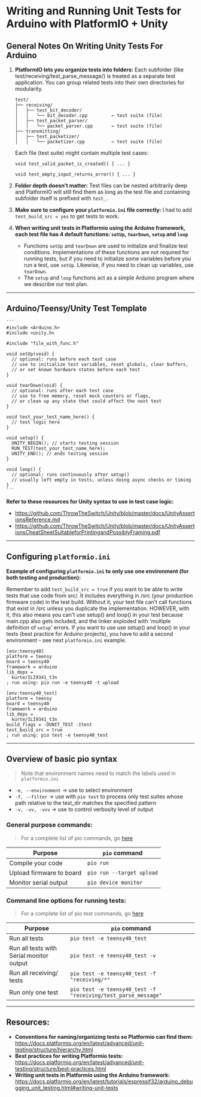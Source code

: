 # Writing and Running Unit Tests for Arduino with PlatformIO + Unity

## General Notes On Writing Unity Tests For Arduino

1.  **PlatformIO lets you organize tests into folders:** Each subfolder (like test/receiving/test_parse_message/) is treated as a separate test application. You can group related tests into their own directories for modularity.

    ```
    test/
    ├── receiving/
    │   ├── test_bit_decoder/
    │   │   └── bit_decoder.cpp         ← test suite (file)
    │   ├── test_packet_parser/
    │   │   └── packet_parser.cpp       ← test suite (file)
    ├── transmitting/
    │   ├── test_packetizer/
    │   │   └── packetizer.cpp          ← test suite (file)
    ```

    Each file (test suite) might contain multiple test cases:

    ```
    void test_valid_packet_is_created() { ... }

    void test_empty_input_returns_error() { ... }
    ```

2. **Folder depth doesn't matter:** Test files can be nested arbitrarily deep and PlatformIO will still find them as long as the test file and containing subfolder itself is prefixed with `test_`.

3. **Make sure to configure your `platformio.ini` file correctly:** I had to add `test_build_src = yes` to get tests to work.

4. **When writing unit tests in Platformio using the Arduino framework, each test file has 4 default functions: `setUp`, `tearDown`, `setup` and `loop`**
   - Functions `setUp` and `tearDown` are used to initialize and finalize test conditions. Implementations of these functions are not required for running tests, but if you need to initialize some variables before you run a test, use `setUp`. Likewise, if you need to clean up variables, use `tearDown`.
   - The `setup` and `loop` functions act as a simple Arduino program where we describe our test plan.

---

## Arduino/Teensy/Unity Test Template

    ```
    #include <Arduino.h>
    #include <unity.h>

    #include "file_with_func.h"

    void setUp(void) {
      // optional: runs before each test case
      // use to initialize test variables, reset globals, clear buffers,
      // or set known hardware states before each test
    }

    void tearDown(void) {
      // optional: runs after each test case
      // use to free memory, reset mock counters or flags,
      // or clean up any state that could affect the next test
    }

    void test_your_test_name_here() {
      // test logic here
    }

    void setup() {
      UNITY_BEGIN(); // starts testing session
      RUN_TEST(test_your_test_name_here);
      UNITY_END(); // ends testing session
    }

    void loop() {
      // optional: runs continuously after setup()
      // usually left empty in tests, unless doing async checks or timing
    }
    ```

**Refer to these resources for Unity syntax to use in test case logic:**
   - https://github.com/ThrowTheSwitch/Unity/blob/master/docs/UnityAssertionsReference.md
   - https://github.com/ThrowTheSwitch/Unity/blob/master/docs/UnityAssertionsCheatSheetSuitableforPrintingandPossiblyFraming.pdf

---
## Configuring `platformio.ini`

**Example of configuring `platformio.ini` to only use one environment (for both testing and production):**

Remember to add `test_build_src = true` if you want to be able to write tests that use code from src/. It includes everything in /src (your production firmware code) in the test build.
Without it, your test file can’t call functions that exist in /src unless you duplicate the implementation.
HOWEVER, with it, this also means you can't use setup() and loop() in your test because main.cpp also gets included, and the linker exploded with 'multiple definition of `setup`' errors. If you want to use use setup() and loop() in your tests (best practice for Arduino projects), you have to add a second environment - see next `platformio.ini` example.

```
[env:teensy40]
platform = teensy
board = teensy40
framework = arduino
lib_deps =
  kurte/ILI9341_t3n
; run using: pio run -e teensy40 -t upload

[env:teensy40_test]
platform = teensy
board = teensy40
framework = arduino
lib_deps =
  kurte/ILI9341_t3n
build_flags = -DUNIT_TEST -Itest
test_build_src = true
; run using: pio test -e teensy40_test
```

---

## Overview of basic pio syntax

>Note that environment names need to match the labels used in `platformio.ini`

- `-e, --environment` -> use to select environment
- `-f, --filter` -> use with `pio test` to process only test suites whose path relative to the test_dir matches the specified pattern
- `-v, -vv, -vvv` -> use to control verbosity level of output

### **General purpose commands:**
>For a complete list of pio commands, go [here](https://docs.platformio.org/en/latest/core/userguide/index.html#commands)

| Purpose                  | `pio` command                          |
| ------------------------ | -------------------------------------- |
| Compile your code        | `pio run`                              |
| Upload firmware to board | `pio run --target upload`              |
| Monitor serial output    | `pio device monitor`                   |

### **Command line options for running tests:**
>For a complete list of pio test commands, go [here](https://docs.platformio.org/en/latest/core/userguide/cmd_test.html)

| Purpose                   | `pio` command                                         |
|---------------------------|-------------------------------------------------------|
| Run all tests              | `pio test -e teensy40_test`                           |
| Run all tests with Serial monitor output | `pio test -e teensy40_test -v`   |
| Run all receiving/ tests   | `pio test -e teensy40_test -f "receiving/*"`          |
| Run only one test          | `pio test -e teensy40_test -f "receiving/test_parse_message"` |

---

## Resources:

- **Conventions for naming/organizing tests so Platformio can find them:**  https://docs.platformio.org/en/latest/advanced/unit-testing/structure/hierarchy.html
- **Best practices for writing Platformio tests:** https://docs.platformio.org/en/latest/advanced/unit-testing/structure/best-practices.html
- **Writing unit tests in Platformio using the Arduino framework:** https://docs.platformio.org/en/latest/tutorials/espressif32/arduino_debugging_unit_testing.html#writing-unit-tests
